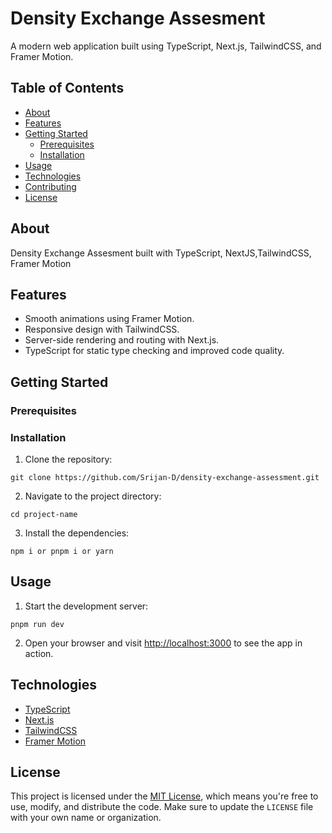 <!DOCTYPE html>
<html>
<head>
 
</head>
<body>

<h1>Density Exchange Assesment</h1>

<p>A modern web application built using TypeScript, Next.js, TailwindCSS, and Framer Motion.</p>

<h2>Table of Contents</h2>

<ul>
  <li><a href="#about">About</a></li>
  <li><a href="#features">Features</a></li>
  <li><a href="#getting-started">Getting Started</a>
    <ul>
      <li><a href="#prerequisites">Prerequisites</a></li>
      <li><a href="#installation">Installation</a></li>
    </ul>
  </li>
  <li><a href="#usage">Usage</a></li>
  <li><a href="#technologies">Technologies</a></li>
  <li><a href="#contributing">Contributing</a></li>
  <li><a href="#license">License</a></li>
</ul>

<h2>About</h2>

<p>Density Exchange Assesment built with TypeScript, NextJS,TailwindCSS, Framer Motion</p>

<h2>Features</h2>


<ul>
  <li>Smooth animations using Framer Motion.</li>
  <li>Responsive design with TailwindCSS.</li>
  <li>Server-side rendering and routing with Next.js.</li>
  <li>TypeScript for static type checking and improved code quality.</li>
</ul>

<h2>Getting Started</h2>

<h3>Prerequisites</h3>


<h3>Installation</h3>

<ol>
  <li>Clone the repository:</li>
</ol>

<pre><code>git clone https://github.com/Srijan-D/density-exchange-assessment.git </code></pre>

<ol start="2">
  <li>Navigate to the project directory:</li>
</ol>

<pre><code>cd project-name</code></pre>

<ol start="3">
  <li>Install the dependencies:</li>
</ol>

<pre><code>npm i or pnpm i or yarn </code></pre>

<h2>Usage</h2>


<ol>
  <li>Start the development server:</li>
</ol>

<pre><code>pnpm run dev</code></pre>

<ol start="2">
  <li>Open your browser and visit <a href="http://localhost:3000">http://localhost:3000</a> to see the app in action.</li>
</ol>

<h2>Technologies</h2>

<ul>
  <li><a href="https://www.typescriptlang.org/">TypeScript</a></li>
  <li><a href="https://nextjs.org/">Next.js</a></li>
  <li><a href="https://tailwindcss.com/">TailwindCSS</a></li>
  <li><a href="https://www.framer.com/motion/">Framer Motion</a></li>
</ul>

<h2>License</h2>

<p>This project is licensed under the <a href="LICENSE">MIT License</a>, which means you're free to use, modify, and distribute the code. Make sure to update the <code>LICENSE</code> file with your own name or organization.</p>

</body>
</html>
